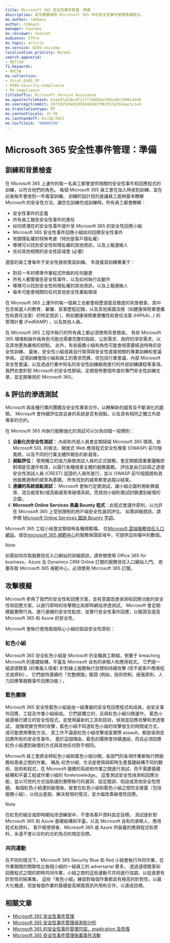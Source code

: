 ```yaml
---
title: Microsoft 365 安全性事件管理：準備
description: 本文概要說明 Microsoft 365 中的安全性事件管理準備程式。
ms.author: robmazz
author: robmazz
manager: laurawi
ms.reviewer: sosstah
audience: ITPro
ms.topic: article
ms.service: O365-seccomp
localization_priority: Normal
search.appverid:
- MET150
f1.keywords:
- NOCSH
ms.collection:
- Strat_O365_IP
- M365-security-compliance
- MS-Compliance
titleSuffix: Microsoft Service Assurance
ms.openlocfilehash: b14a9fa236cd71cff7dd02baf04a30c249bc4346
ms.sourcegitcommit: 2973d25e9e0185b84d281f963553a332eac1c1a3
ms.translationtype: MT
ms.contentlocale: zh-TW
ms.lasthandoff: 01/28/2021
ms.locfileid: "50040336"
---
```

# <a name="microsoft-365-security-incident-management-preparation"></a>Microsoft 365 安全性事件管理：準備

## <a name="training-and-background-checks"></a>訓練和背景檢查

在 Microsoft 365 上運作的每一名員工都會提供相關的安全性事件和回應程式的訓練，以符合他們的角色。 每個 Microsoft 365 員工會在加入時收到訓練，並在此後每年會收到一年複習訓練。 訓練的設計目的是讓員工能夠基本瞭解 Microsoft 的安全性方法，讓您在訓練完成訓練時，所有員工都會瞭解：

- 安全性事件的定義
- 所有員工報告安全性事件的責任
- 如何將潛在的安全性事件提升至 Microsoft 365 的安全性回應小組
- Microsoft 365 安全性事件回應小組如何回應安全性事件
- 有關隱私權的特殊考慮（特別是客戶隱私權）
- 哪裡可以找到安全性和隱私權的其他資訊，以及上報連絡人
- 任何其他相關的安全性區域會 (必要) 

適當的員工會每年于安全性接收復習訓練。 年度複習訓練著重于：

- 對前一年的標準作業程式所做的任何變更
- 所有人都要報告安全性事件，以及如何執行此動作
- 哪裡可以找到安全性和隱私權的其他資訊，以及上報連絡人
- 每年可能會相關的任何其他安全性重點領域

在 Microsoft 365 上運作的每一個員工也都會經歷適當且徹底的背景檢查，其中包含候選人的教育、雇傭、民事歷程記錄，以及其他美國法規（如健康保險業便攜性和責任法案）的特定資訊 (，例如健康保險業便攜性和責任法案 (HIPAA) 、) 的管理計畫 (FedRAMP) ，以及其他人員。

在 Microsoft 365 工程中執行的所有員工都必須使用背景檢查。 有些 Microsoft 365 環境和操作員角色可能也需要完整的指紋、公民需求、政府的淨空需求，以及其他更為嚴格的控制。 此外，有些服務小組和角色可能會視需要經過特殊的安全性訓練。 最後，安全性小組成員自行取得與安全性直接相關的專業訓練和會議參與。 這項訓練會因小組和員工的需求而異，但包括行業會議、內部 Microsoft 安全性會議，以及透過行業中知名的安全性訓練廠商進行的外部訓練課程等事項。 我們也會針對 Microsoft 的安全性群組，定期發佈整個年度的專門安全性訓練文章，並定期專用於 Microsoft 365。

## <a name="penetration-testing--assessment"></a>& 評估的滲透測試

Microsoft 與各種行業的團體及安全性專家合作，以瞭解新的威脅及不斷演化的趨勢。 Microsoft 會持續評估其自身的系統是否有弱點，以及具有相同之獨立外部專家的合約。

在 Microsoft 365 內執行服務強化的測試可以分為四個一般類別：

1. **自動化的安全性測試：** 內部和外部人員會定期掃描 Microsoft 365 環境，依 Microsoft SDL 的做法、開放式 Web 應用程式安全性專案 (OWASP) 前10個風險，以及不同的行業主體所報告的新威脅。
2. **弱點評估：** 使用獨立的協力廠商測試人員的正式服務，會定期驗證重要邏輯控制項是否運作有效，以履行各種規章主體的服務義務。 評估是由已註冊之道德安全性測試人員 (CREST) 認證的人員所進行，並以 OWASP 前10個風險和其他服務適用的威脅為基礎。 所有找到的威脅都會追蹤以結束。
3. **連續的系統弱點測試：** Microsoft 會執行定期測試，讓小組企圖利用新興威脅、混合威脅和/或高級威脅來破壞系統，而其他小組則嘗試封鎖遭到破壞的企圖。
4. **Microsoft Online Services 臭蟲 Bounty 程式**：此程式會運作原則，以允許在 Microsoft 365 上受到限制的用戶端安全性漏洞評估。 如需詳細資訊，請參閱 [Microsoft Online Services 錯誤 Bounty 字詞](https://www.microsoft.com/msrc/bounty-terms)。

Microsoft 365 工程小組會定期發佈各種規範檔。 在[Microsoft 雲端服務信任入口網站](https://aka.ms/STP)，或從[microsoft 365 規範中心](https://compliance.office.com)的服務保證區域中，可提供這些檔中的數個。

>[!NOTE]
>如需如何存取服務信任入口網站的詳細資訊，請參閱使用 Office 365 for business，Azure 及 Dynamics CRM Online 訂閱的服務信任入口網站入門。 若要存取 Microsoft 365 規範中心，必須使用 Microsoft 365 訂閱。

## <a name="attack-simulation"></a>攻擊模擬

Microsoft 參與了我們的安全性和回應方案，並有意圖改進偵測和回應功能的安全性和回應方案，以進行即時的攻擊類比和即時網站滲透測試。 Microsoft 會定期模擬實際行為、進行連續的安全性監控，並實行安全性事件回應，以驗證及提高 Microsoft 365 和 Azure 的安全性。

Microsoft 會執行使用兩個核心小組的假設安全性原則：

### <a name="red-teams"></a>紅色小組

Microsoft 365 安全紅色小組是 Microsoft 的全職員工群組，側重于 breaching Microsoft 的基礎結構、平臺及 Microsoft 自有的承租人和應用程式。 它們是一組道德駭客 (的專屬入侵者) 針對線上服務執行目標和持續攻擊 (但不是客戶應用程式或資料) 。 它們提供連續的「完整頻譜」驗證 (例如，技術控制、紙張原則、人力回應等服務事件回應功能 ) 。

### <a name="blue-teams"></a>藍色團隊

Microsoft 365 安全性藍色小組是由一組專屬的安全性回應程式和成員，由安全事件回應、工程及作業小組組成。 它們是獨立的，且與紅色小組分開運作。 藍色小組遵循已建立的安全性程式，並使用最新的工具和技術，偵測並回應攻擊和滲透嘗試。 就像現實世界的攻擊，藍色小組不知道紅色小組的攻擊發生的時間或方式，或可能使用哪些方法。 其工作不論是紅色小組攻擊或是實際 assault，都是偵測並回應所有的安全性事件。 基於這個理由，藍色的團隊會持續通話，而且必須回應紅色小組遭到破壞的方式與其他任何對手相同。

Microsoft 員工會將全時紅色小組和藍色小組分開，各部門的各項作業都執行跨服務和兩者之間的作業。 稱為 *紅色分組*，方法是使用與即時生產基礎結構不同的戰術、技術和程式，在 Microsoft 服務的系統和作業之間進行測試，而不需要基礎結構和平臺工程或作業小組的 foreknowledge。 這會測試安全性偵測和回應功能，並以可控的方式協助識別實際執行的漏洞、設定錯誤、假設或其他安全性問題。 每個紅色小組遭到破壞後，就會在紅色小組和藍色小組之間完全披露（包括服務小組），以找出差距、解決發現的情況，並大幅改善破壞性回應。

>[!NOTE]
>在紅色的組合或即時網站滲透練習中，不會為客戶資料設定目標。 測試是針對 Microsoft 365 和 Azure 基礎結構和平臺，以及 Microsoft 自有的承租人、應用程式和資料。 客戶租使用者、Microsoft 365 或 Azure 所裝載的應用程式和資料，永遠不會以合約的合約為合約規定目標。

### <a name="joint-exercises"></a>共同運動

在不同的情況下，Microsoft 365 Security Blue 和 Red 小組會執行共同作業，在作業期間的關聯性比每個小組的一組員工的 adversarial 更多。 透過道德駭客和回應程式之間的即時共同作業，小組之間的這些運動可共同進行協調，以促進更有針對性的結果集。 這些「紫色小組」練習對每個作業都具有極高的針對性，以最大化機遇，但是每個作業的基礎是高頻寬資訊共用和合作，以達成目標。

## <a name="related-articles"></a>相關文章

- [Microsoft 365 安全性事件管理](assurance-security-incident-management.md)
- [Microsoft 365 安全性事件管理偵測和分析](assurance-sim-detection-analysis.md)
- [Microsoft 365 的安全性事件管理包容、eradication 及恢復](assurance-sim-containment-eradication-recovery.md)
- [Microsoft 365 安全性事件管理後置事件活動](assurance-sim-post-incident-activity.md)
